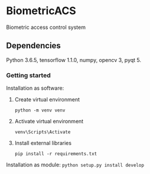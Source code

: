 # BiometricACS
Biometric access control system

## Dependencies

Python 3.6.5, tensorflow 1.1.0, numpy, opencv 3, pyqt 5.

### Getting started

Installation as software:

1.  Create virtual environment
    ```
    python -m venv venv
    ```
    
2. Activate virtual environment
    ```
    venv\Scripts\Activate
    ```

3. Install external libraries
    ```
    pip install -r requirements.txt
    ```
    
Installation as module:
    ```
    python setup.py install develop
    ```   

